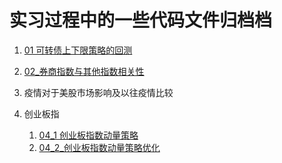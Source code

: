 # 实习过程中的一些代码文件归档档

1. [01 可转债上下限策略的回测](https://github.com/uestcmee/convertible_bond)

2. [02_券商指数与其他指数相关性](./02_券商指数与其他指数相关性)

3. 疫情对于美股市场影响及以往疫情比较

4. 创业板指
    1. [04_1 创业板指数动量策略](./04_1_创业板指数动量策略)
    2. [04_2_创业板指数动量策略优化](./04_2_创业板指数动量策略优化)
    
    
    